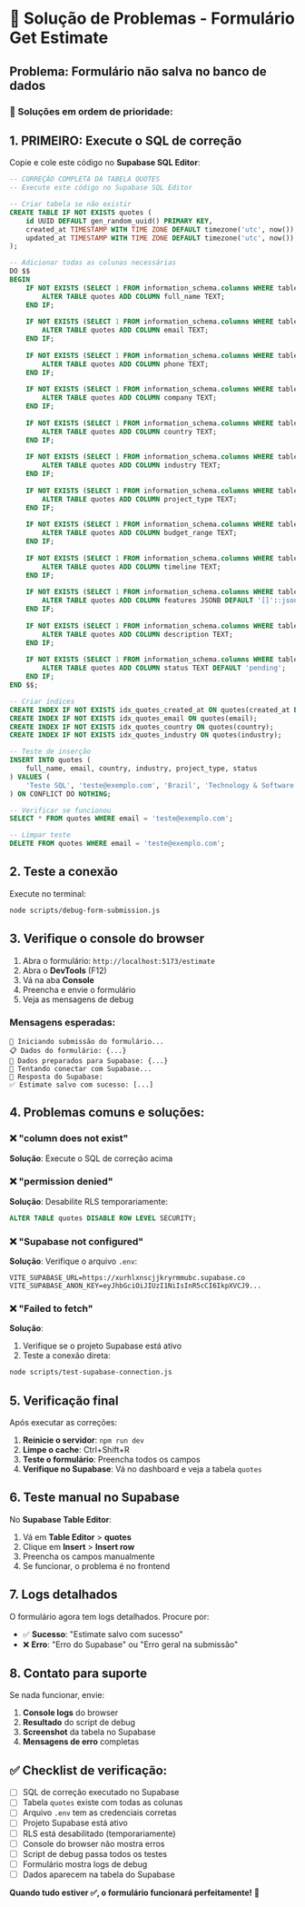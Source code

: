 # 🔧 Solução de Problemas - Formulário Get Estimate

## Problema: Formulário não salva no banco de dados

### 🚀 Soluções em ordem de prioridade:

## 1. **PRIMEIRO: Execute o SQL de correção**

Copie e cole este código no **Supabase SQL Editor**:

```sql
-- CORREÇÃO COMPLETA DA TABELA QUOTES
-- Execute este código no Supabase SQL Editor

-- Criar tabela se não existir
CREATE TABLE IF NOT EXISTS quotes (
    id UUID DEFAULT gen_random_uuid() PRIMARY KEY,
    created_at TIMESTAMP WITH TIME ZONE DEFAULT timezone('utc', now()),
    updated_at TIMESTAMP WITH TIME ZONE DEFAULT timezone('utc', now())
);

-- Adicionar todas as colunas necessárias
DO $$ 
BEGIN
    IF NOT EXISTS (SELECT 1 FROM information_schema.columns WHERE table_name = 'quotes' AND column_name = 'full_name') THEN
        ALTER TABLE quotes ADD COLUMN full_name TEXT;
    END IF;
    
    IF NOT EXISTS (SELECT 1 FROM information_schema.columns WHERE table_name = 'quotes' AND column_name = 'email') THEN
        ALTER TABLE quotes ADD COLUMN email TEXT;
    END IF;
    
    IF NOT EXISTS (SELECT 1 FROM information_schema.columns WHERE table_name = 'quotes' AND column_name = 'phone') THEN
        ALTER TABLE quotes ADD COLUMN phone TEXT;
    END IF;
    
    IF NOT EXISTS (SELECT 1 FROM information_schema.columns WHERE table_name = 'quotes' AND column_name = 'company') THEN
        ALTER TABLE quotes ADD COLUMN company TEXT;
    END IF;
    
    IF NOT EXISTS (SELECT 1 FROM information_schema.columns WHERE table_name = 'quotes' AND column_name = 'country') THEN
        ALTER TABLE quotes ADD COLUMN country TEXT;
    END IF;
    
    IF NOT EXISTS (SELECT 1 FROM information_schema.columns WHERE table_name = 'quotes' AND column_name = 'industry') THEN
        ALTER TABLE quotes ADD COLUMN industry TEXT;
    END IF;
    
    IF NOT EXISTS (SELECT 1 FROM information_schema.columns WHERE table_name = 'quotes' AND column_name = 'project_type') THEN
        ALTER TABLE quotes ADD COLUMN project_type TEXT;
    END IF;
    
    IF NOT EXISTS (SELECT 1 FROM information_schema.columns WHERE table_name = 'quotes' AND column_name = 'budget_range') THEN
        ALTER TABLE quotes ADD COLUMN budget_range TEXT;
    END IF;
    
    IF NOT EXISTS (SELECT 1 FROM information_schema.columns WHERE table_name = 'quotes' AND column_name = 'timeline') THEN
        ALTER TABLE quotes ADD COLUMN timeline TEXT;
    END IF;
    
    IF NOT EXISTS (SELECT 1 FROM information_schema.columns WHERE table_name = 'quotes' AND column_name = 'features') THEN
        ALTER TABLE quotes ADD COLUMN features JSONB DEFAULT '[]'::jsonb;
    END IF;
    
    IF NOT EXISTS (SELECT 1 FROM information_schema.columns WHERE table_name = 'quotes' AND column_name = 'description') THEN
        ALTER TABLE quotes ADD COLUMN description TEXT;
    END IF;
    
    IF NOT EXISTS (SELECT 1 FROM information_schema.columns WHERE table_name = 'quotes' AND column_name = 'status') THEN
        ALTER TABLE quotes ADD COLUMN status TEXT DEFAULT 'pending';
    END IF;
END $$;

-- Criar índices
CREATE INDEX IF NOT EXISTS idx_quotes_created_at ON quotes(created_at DESC);
CREATE INDEX IF NOT EXISTS idx_quotes_email ON quotes(email);
CREATE INDEX IF NOT EXISTS idx_quotes_country ON quotes(country);
CREATE INDEX IF NOT EXISTS idx_quotes_industry ON quotes(industry);

-- Teste de inserção
INSERT INTO quotes (
    full_name, email, country, industry, project_type, status
) VALUES (
    'Teste SQL', 'teste@exemplo.com', 'Brazil', 'Technology & Software', 'business', 'pending'
) ON CONFLICT DO NOTHING;

-- Verificar se funcionou
SELECT * FROM quotes WHERE email = 'teste@exemplo.com';

-- Limpar teste
DELETE FROM quotes WHERE email = 'teste@exemplo.com';
```

## 2. **Teste a conexão**

Execute no terminal:

```bash
node scripts/debug-form-submission.js
```

## 3. **Verifique o console do browser**

1. Abra o formulário: `http://localhost:5173/estimate`
2. Abra o **DevTools** (F12)
3. Vá na aba **Console**
4. Preencha e envie o formulário
5. Veja as mensagens de debug

### Mensagens esperadas:
```
🚀 Iniciando submissão do formulário...
📋 Dados do formulário: {...}
💾 Dados preparados para Supabase: {...}
🔗 Tentando conectar com Supabase...
📡 Resposta do Supabase:
✅ Estimate salvo com sucesso: [...]
```

## 4. **Problemas comuns e soluções:**

### ❌ "column does not exist"
**Solução**: Execute o SQL de correção acima

### ❌ "permission denied"
**Solução**: Desabilite RLS temporariamente:
```sql
ALTER TABLE quotes DISABLE ROW LEVEL SECURITY;
```

### ❌ "Supabase not configured"
**Solução**: Verifique o arquivo `.env`:
```env
VITE_SUPABASE_URL=https://xurhlxnscjjkryrmmubc.supabase.co
VITE_SUPABASE_ANON_KEY=eyJhbGciOiJIUzI1NiIsInR5cCI6IkpXVCJ9...
```

### ❌ "Failed to fetch"
**Solução**: 
1. Verifique se o projeto Supabase está ativo
2. Teste a conexão direta:
```bash
node scripts/test-supabase-connection.js
```

## 5. **Verificação final**

Após executar as correções:

1. **Reinicie o servidor**: `npm run dev`
2. **Limpe o cache**: Ctrl+Shift+R
3. **Teste o formulário**: Preencha todos os campos
4. **Verifique no Supabase**: Vá no dashboard e veja a tabela `quotes`

## 6. **Teste manual no Supabase**

No **Supabase Table Editor**:

1. Vá em **Table Editor** > **quotes**
2. Clique em **Insert** > **Insert row**
3. Preencha os campos manualmente
4. Se funcionar, o problema é no frontend

## 7. **Logs detalhados**

O formulário agora tem logs detalhados. Procure por:

- ✅ **Sucesso**: "Estimate salvo com sucesso"
- ❌ **Erro**: "Erro do Supabase" ou "Erro geral na submissão"

## 8. **Contato para suporte**

Se nada funcionar, envie:

1. **Console logs** do browser
2. **Resultado** do script de debug
3. **Screenshot** da tabela no Supabase
4. **Mensagens de erro** completas

## ✅ **Checklist de verificação:**

- [ ] SQL de correção executado no Supabase
- [ ] Tabela `quotes` existe com todas as colunas
- [ ] Arquivo `.env` tem as credenciais corretas
- [ ] Projeto Supabase está ativo
- [ ] RLS está desabilitado (temporariamente)
- [ ] Console do browser não mostra erros
- [ ] Script de debug passa todos os testes
- [ ] Formulário mostra logs de debug
- [ ] Dados aparecem na tabela do Supabase

**Quando tudo estiver ✅, o formulário funcionará perfeitamente!** 🚀
